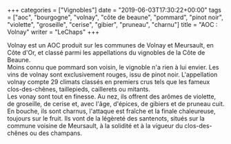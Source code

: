 +++
categories = ["Vignobles"]
date = "2019-06-03T17:30:22+00:00"
tags = ["aoc", "bourgogne", "volnay", "côte de beaune", "pommard", "pinot noir", "violette", "groseille", "cerise", "gibier", "pruneau", "charnu"]
title = "AOC : Volnay"
writer = "LeChaps"
+++

Volnay est un AOC produit sur les communes de Volnay et Meursault, en Côte d'Or, et classé parmi les appellations du vignobles de la Côte de Beaune.  
Moins connu que pommard son voisin, le vignoble n'a rien à lui envier. Les vins de volnay sont exclusivement rouges, issu de pinot noir. L'appellation volnay compte 29 climats classés en premiers crus tels que les fameux clos-des-chênes, taillepieds, caillerets ou mitants.  
Les vonay sont tout en finesse. Au nez, ils offrent des arômes de violette, de groseille, de cerise et, avec l'âge, d'épices, de gibiers et de pruneau cuit. En bouche, ils sont charnus, l'attaque est fraîche et la finale chaleureuse, toujours sur le fruit. Ils vont de la légèreté des santenots, situés sur la commune voisine de Meursault, à la solidité et à la vigueur du clos-des-chênes ou des champans.
